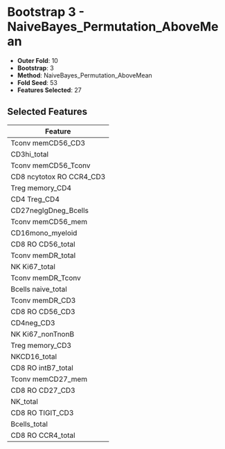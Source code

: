 # Bootstrap 3 - NaiveBayes_Permutation_AboveMean

- **Outer Fold**: 10
- **Bootstrap**: 3
- **Method**: NaiveBayes_Permutation_AboveMean
- **Fold Seed**: 53
- **Features Selected**: 27

## Selected Features

| Feature |
|---------|
| Tconv memCD56_CD3 |
| CD3hi_total |
| Tconv memCD56_Tconv |
| CD8 ncytotox RO CCR4_CD3 |
| Treg memory_CD4 |
| CD4 Treg_CD4 |
| CD27negIgDneg_Bcells |
| Tconv memCD56_mem |
| CD16mono_myeloid |
| CD8 RO CD56_total |
| Tconv memDR_total |
| NK Ki67_total |
| Tconv memDR_Tconv |
| Bcells naive_total |
| Tconv memDR_CD3 |
| CD8 RO CD56_CD3 |
| CD4neg_CD3 |
| NK Ki67_nonTnonB |
| Treg memory_CD3 |
| NKCD16_total |
| CD8 RO intB7_total |
| Tconv memCD27_mem |
| CD8 RO CD27_CD3 |
| NK_total |
| CD8 RO TIGIT_CD3 |
| Bcells_total |
| CD8 RO CCR4_total |
